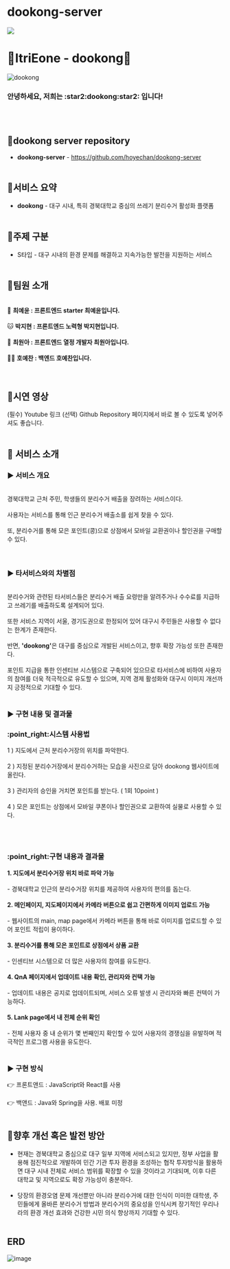 # dookong-server

<img src="https://capsule-render.vercel.app/api?type=waving&height=250&color=gradient&text=dookong&desc=%EC%93%B0%EB%A0%88%EA%B8%B0%20%EB%B6%84%EB%A6%AC%EC%88%98%EA%B1%B0%20%ED%99%9C%EC%84%B1%ED%99%94%20%ED%94%8C%EB%9E%AB%ED%8F%BC&descAlign=50&descAlignY=30">




# 🫛ItriEone - dookong🫛
![dookong](https://github.com/user-attachments/assets/7641dfab-6b4a-4434-a561-7e4217502f3a)
<h3>안녕하세요, 저희는 :star2:dookong:star2: 입니다!</h3>
<br></br>

## :round_pushpin:dookong server repository
- <b>dookong-server</b> - https://github.com/hoyechan/dookong-server
<br></br>

## :round_pushpin:서비스 요약
- <b>dookong</b> - 대구 시내, 특히 경북대학교 중심의 쓰레기 분리수거 활성화 플랫폼
<br></br>
## :round_pushpin:주제 구분
-	S타입 - 대구 시내의 환경 문제를 해결하고 지속가능한 발전을 지원하는 서비스
  <br></br>
## :round_pushpin:팀원 소개
<br>:rabbit: <b>최예윤 : 프론트엔드 starter 최예윤입니다.</b></br>
<br>:cat: <b>박지현 : 프론트엔드 노력형 박지현입니다.</b></br>
<br>:hamster: <b>최원아 : 프론트엔드 열정 개발자 최원아입니다.</b></br>
<br>:polar_bear: <b> 호예찬 : 백엔드 호예찬입니다.</b></br>
<br></br>
## :round_pushpin:시연 영상
(필수) Youtube 링크
(선택) Github Repository 페이지에서 바로 볼 수 있도록 넣어주셔도 좋습니다.
<br></br>
## :round_pushpin: 서비스 소개
### :arrow_forward: 서비스 개요
<br>경북대학교 근처 주민, 학생들의 분리수거 배출을 장려하는 서비스이다.</br>
<br>사용자는 서비스를 통해 인근 분리수거 배출소를 쉽게 찾을 수 있다.</br>
<br>또, 분리수거를 통해 모은 포인트(콩)으로 상점에서 모바일 교환권이나 할인권을 구매할 수 있다.</br>
<br></br>
### :arrow_forward: 타서비스와의 차별점
<br>분리수거와 관련된 타서비스들은 분리수거 배출 요령만을 알려주거나 수수료를 지급하고 쓰레기를 배출하도록 설계되어 있다.</br>
<br>또한 서비스 지역이 서울, 경기도권으로 한정되어 있어 대구시 주민들은 사용할 수 없다는 한계가 존재한다.</br>
<br>반면, <b>'dookong'</b>은 대구를 중심으로 개발된 서비스이고, 향후 확장 가능성 또한 존재한다.</br>
<br>포인트 지급을 통한 인센티브 시스템으로 구축되어 있으므로 타서비스에 비하여 사용자의 참여를 더욱 적극적으로 유도할 수 있으며, 지역 경제 활성화와 대구시 이미지 개선까지 긍정적으로 기대할 수 있다.
<br></br>
### :arrow_forward: 구현 내용 및 결과물
  <h3>:point_right:시스템 사용법</h3>
     1 ) 지도에서 근처 분리수거장의 위치를 파악한다.<br></br>
     2 ) 지정된 분리수거장에서 분리수거하는 모습을 사진으로 담아 dookong 웹사이트에 올린다.<br></br>
     3 ) 관리자의 승인을 거치면 포인트를 받는다. ( 1회 10point )<br></br>
     4 ) 모은 포인트는 상점에서 모바일 쿠폰이나 할인권으로 교환하여 실물로 사용할 수 있다.<br></br>
     <br></br>
  <h3>:point_right:구현 내용과 결과물</h3>
  <b>1. 지도에서 분리수거장 위치 바로 파악 가능</b><br></br>
    - 경북대학교 인근의 분리수거장 위치를 제공하여 사용자의 편의를 돕는다.<br></br>
  <b>2. 메인페이지, 지도페이지에서 카메라 버튼으로 쉽고 간편하게 이미지 업로드 가능</b><br></br>
    - 웹사이트의 main, map page에서 카메라 버튼을 통해 바로 이미지를 업로드할 수 있어 포인트 적립이 용이하다.<br></br>
  <b>3. 분리수거를 통해 모은 포인트로 상점에서 상품 교환</b><br></br>
    - 인센티브 시스템으로 더 많은 사용자의 참여를 유도한다.<br></br>
  <b>4. QnA 페이지에서 업데이트 내용 확인, 관리자와 컨택 가능</b><br></br>
    - 업데이트 내용은 공지로 업데이트되며, 서비스 오류 발생 시 관리자와 빠른 컨텍이 가능하다.
  <br></br>
   <b>5. Lank page에서 내 전체 순위 확인</b><br></br>
    - 전체 사용자 중 내 순위가 몇 번째인지 확인할 수 있어 사용자의 경쟁심을 유발하며 적극적인 프로그램 사용을 유도한다.
  <br></br>

### :arrow_forward: 구현 방식
:point_right: 프론트앤드 : JavaScript와 React를 사용
<br></br>
:point_right: 백앤드 : Java와 Spring을 사용. 배포 미정
<br></br>
## :round_pushpin:향후 개선 혹은 발전 방안
- 현재는 경북대학교 중심으로 대구 일부 지역에 서비스되고 있지만, 정부 사업을 활용해 점진적으로 개발하여 민간 기관 투자 환경을 조성하는 협작 투자방식을 활용하면 대구 시내 전체로 서비스 범위를 확장할 수 있을 것이라고 기대되며, 이후 다른 대학교 및 지역으로도 확장 가능성이 충분하다.
<br></br>
- 당장의 환경오염 문제 개선뿐만 아니라 분리수거에 대한 인식이 미미한 대학생, 주민들에게 올바른 분리수거 방법과 분리수거의 중요성을 인식시켜 장기적인 우리나라의 환경 개선 효과와 건강한 시민 의식 향상까지 기대할 수 있다.
<br></br>

## ERD
![image](https://github.com/user-attachments/assets/de593a55-a4c7-459f-80af-d68a92b0779c)
<br></br>

